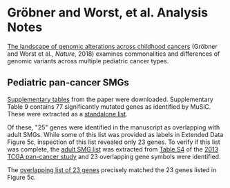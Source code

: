 # Gröbner and Worst, et al. Analysis Notes

[The landscape of genomic alterations across childhood cancers](https://doi.org/10.1038/nature25480)
(Gröbner and Worst et al., _Nature_, 2018) examines commonalities and differences of genomic variants
across multiple pediatric cancer types.

## Pediatric pan-cancer SMGs
[Supplementary tables](../../data/41586_2018_BFnature25480_MOESM3_ESM.xlsx) from the paper 
were downloaded.
Supplementary Table 9 contains 77 significantly mutated genes as identified by MuSiC.
These were extracted as a [standalone list](../../data/grober_worst_pediatric_smgs.txt).

Of these, "25" genes were identified in the manuscript as overlapping with adult SMGs. While some of
this list was provided as labels in Extended Data Figure 5c, inspection of this list revealed only 23 
genes. To verify if this list was complete, the [adult SMG list](../../data/kandoth_adult_smgs.txt) 
was extracted from [Table S4](../../data/Supplementary_Table_4.xlsx) of the
[2013 TCGA pan-cancer study](https://doi.org/10.1038/nature12634) and 23 overlapping gene symbols were
identified.

The [overlapping list of 23 genes](../../data/overlapping_smgs.txt) precisely matched the 23 genes 
listed in Figure 5c.
